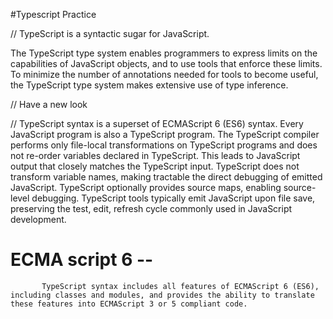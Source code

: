  #Typescript Practice 

// TypeScript is a syntactic sugar for JavaScript. 

The TypeScript type system enables programmers to express limits on the capabilities of JavaScript objects, and to use tools that enforce these limits. To minimize the number of annotations needed for tools to become useful, the TypeScript type system makes extensive use of type inference.

// Have a new look

// TypeScript syntax is a superset of ECMAScript 6 (ES6) syntax. Every JavaScript program is also a TypeScript program. The TypeScript compiler performs only file-local transformations on TypeScript programs and does not re-order variables declared in TypeScript. This leads to JavaScript output that closely matches the TypeScript input. TypeScript does not transform variable names, making tractable the direct debugging of emitted JavaScript. TypeScript optionally provides source maps, enabling source-level debugging. TypeScript tools typically emit JavaScript upon file save, preserving the test, edit, refresh cycle commonly used in JavaScript development.

# ECMA script 6 -- 
           TypeScript syntax includes all features of ECMAScript 6 (ES6), including classes and modules, and provides the ability to translate these features into ECMAScript 3 or 5 compliant code.

   
